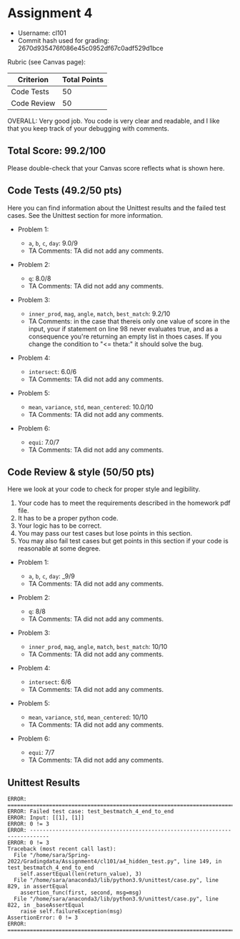 # Assignment 4

- Username: cl101
- Commit hash used for grading: 2670d935476f086e45c0952df67c0adf529d1bce

Rubric (see Canvas page):

| Criterion           | Total Points |
| ------------------- | ------------ |
| Code Tests            | 50         |
| Code Review   | 50         |


OVERALL: Very good job. You code is very clear and readable, and I like that you keep track of your debugging with comments.

## Total Score: 99.2/100
Please double-check that your Canvas score reflects what is shown here. 


## Code Tests (49.2/50 pts)
Here you can find information about the Unittest results and the failed test cases. See the Unittest section for more information. 

- Problem 1:
    - `a`, `b`, `c`, `day`: 9.0/9
    - TA Comments: TA did not add any comments.


- Problem 2:
    - `q`: 8.0/8
    - TA Comments: TA did not add any comments.


- Problem 3:
    - `inner_prod`, `mag`, `angle`, `match`, `best_match`: 9.2/10
    - TA Comments: 
        in the case that thereis only one value of score in the input, your if statement on line 98 never evaluates true, and as a consequence you're returning an empty list in thoes cases. If you change the condition to "<= theta:" it should solve the bug.


- Problem 4:
    - `intersect`: 6.0/6
    - TA Comments: TA did not add any comments.


- Problem 5:
    - `mean`, `variance`, `std`, `mean_centered`: 10.0/10
    - TA Comments: TA did not add any comments.


- Problem 6:
    - `equi`: 7.0/7
    - TA Comments: TA did not add any comments.



## Code Review & style (50/50 pts)

Here we look at your code to check for proper style and legibility.
1. Your code has to meet the requirements described in the homework pdf file.
2. It has to be a proper python code.
3. Your logic has to be correct.
4. You may pass our test cases but lose points in this section.
5. You may also fail test cases but get points in this section if your code is reasonable at some degree.

- Problem 1:
    - `a`, `b`, `c`, `day`: _9/9
    - TA Comments: TA did not add any comments.


- Problem 2:
    - `q`: 8/8
    - TA Comments: TA did not add any comments.


- Problem 3:
    - `inner_prod`, `mag`, `angle`, `match`, `best_match`: 10/10
    - TA Comments: TA did not add any comments.



- Problem 4:
    - `intersect`: 6/6
    - TA Comments: TA did not add any comments.


- Problem 5:
    - `mean`, `variance`, `std`, `mean_centered`: 10/10
    - TA Comments: TA did not add any comments.


- Problem 6:
    - `equi`: 7/7
    - TA Comments: TA did not add any comments.


## Unittest Results
```
ERROR: ============================================================================
ERROR: Failed test case: test_bestmatch_4_end_to_end
ERROR: Input: [[1], [1]]
ERROR: 0 != 3
ERROR: ----------------------------------------------------------------------------
ERROR: 0 != 3
Traceback (most recent call last):
  File "/home/sara/Spring-2022/Gradingdata/Assignment4/cl101/a4_hidden_test.py", line 149, in test_bestmatch_4_end_to_end
    self.assertEqual(len(return_value), 3)
  File "/home/sara/anaconda3/lib/python3.9/unittest/case.py", line 829, in assertEqual
    assertion_func(first, second, msg=msg)
  File "/home/sara/anaconda3/lib/python3.9/unittest/case.py", line 822, in _baseAssertEqual
    raise self.failureException(msg)
AssertionError: 0 != 3
ERROR: ============================================================================
```
```
